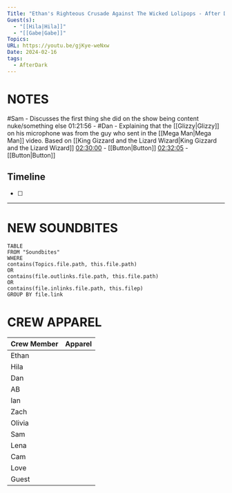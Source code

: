```yaml
---
Title: "Ethan's Righteous Crusade Against The Wicked Lolipops - After Dark #137"
Guest(s):
  - "[[Hila|Hila]]"
  - "[[Gabe|Gabe]]"
Topics: 
URL: https://youtu.be/gjKye-weNxw
Date: 2024-02-16
tags:
  - AfterDark
---
```

# NOTES
#Sam - Discusses the first thing she did on the show being content nuke/something else 
01:21:56 - #Dan - Explaining that the [[Glizzy|Glizzy]] on his microphone was from the guy who sent in the [[Mega Man|Mega Man]] video. Based on [[King Gizzard and the Lizard Wizard|King Gizzard and the Lizard Wizard]]
[02:30:00](https://youtu.be/gjKye-weNxw?t=8993) - [[Button|Button]]
[02:32:05](https://youtu.be/gjKye-weNxw?t=9121) - [[Button|Button]]

## Timeline
- [ ] 


___
# NEW SOUNDBITES
``` dataview
TABLE
FROM "Soundbites"
WHERE 
contains(Topics.file.path, this.file.path) 
OR 
contains(file.outlinks.file.path, this.file.path)
OR
contains(file.inlinks.file.path, this.filep)
GROUP BY file.link
```

# CREW APPAREL
| Crew Member | Apparel |
| ----------- | ------- |
| Ethan       |         |
| Hila        |         |
| Dan         |         |
| AB          |         |
| Ian         |         |
| Zach        |         |
| Olivia      |         |
| Sam         |         |
| Lena        |         |
| Cam         |         |
| Love        |         |
| Guest       |         |

